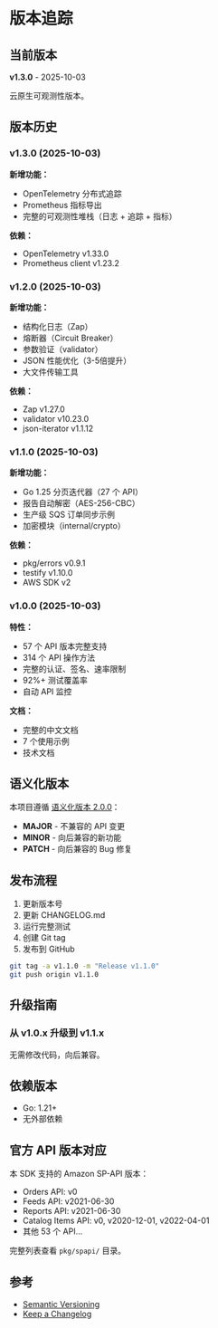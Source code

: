 # 版本追踪

## 当前版本

**v1.3.0** - 2025-10-03

云原生可观测性版本。

## 版本历史

### v1.3.0 (2025-10-03)

**新增功能：**
- OpenTelemetry 分布式追踪
- Prometheus 指标导出
- 完整的可观测性堆栈（日志 + 追踪 + 指标）

**依赖：**
- OpenTelemetry v1.33.0
- Prometheus client v1.23.2

### v1.2.0 (2025-10-03)

**新增功能：**
- 结构化日志（Zap）
- 熔断器（Circuit Breaker）
- 参数验证（validator）
- JSON 性能优化（3-5倍提升）
- 大文件传输工具

**依赖：**
- Zap v1.27.0
- validator v10.23.0
- json-iterator v1.1.12

### v1.1.0 (2025-10-03)

**新增功能：**
- Go 1.25 分页迭代器（27 个 API）
- 报告自动解密（AES-256-CBC）
- 生产级 SQS 订单同步示例
- 加密模块（internal/crypto）

**依赖：**
- pkg/errors v0.9.1
- testify v1.10.0
- AWS SDK v2

### v1.0.0 (2025-10-03)

**特性：**
- 57 个 API 版本完整支持
- 314 个 API 操作方法
- 完整的认证、签名、速率限制
- 92%+ 测试覆盖率
- 自动 API 监控

**文档：**
- 完整的中文文档
- 7 个使用示例
- 技术文档

## 语义化版本

本项目遵循 [语义化版本 2.0.0](https://semver.org/)：

- **MAJOR** - 不兼容的 API 变更
- **MINOR** - 向后兼容的新功能
- **PATCH** - 向后兼容的 Bug 修复

## 发布流程

1. 更新版本号
2. 更新 CHANGELOG.md
3. 运行完整测试
4. 创建 Git tag
5. 发布到 GitHub

```bash
git tag -a v1.1.0 -m "Release v1.1.0"
git push origin v1.1.0
```

## 升级指南

### 从 v1.0.x 升级到 v1.1.x

无需修改代码，向后兼容。

## 依赖版本

- Go: 1.21+
- 无外部依赖

## 官方 API 版本对应

本 SDK 支持的 Amazon SP-API 版本：

- Orders API: v0
- Feeds API: v2021-06-30
- Reports API: v2021-06-30
- Catalog Items API: v0, v2020-12-01, v2022-04-01
- 其他 53 个 API...

完整列表查看 `pkg/spapi/` 目录。

## 参考

- [Semantic Versioning](https://semver.org/)
- [Keep a Changelog](https://keepachangelog.com/)

